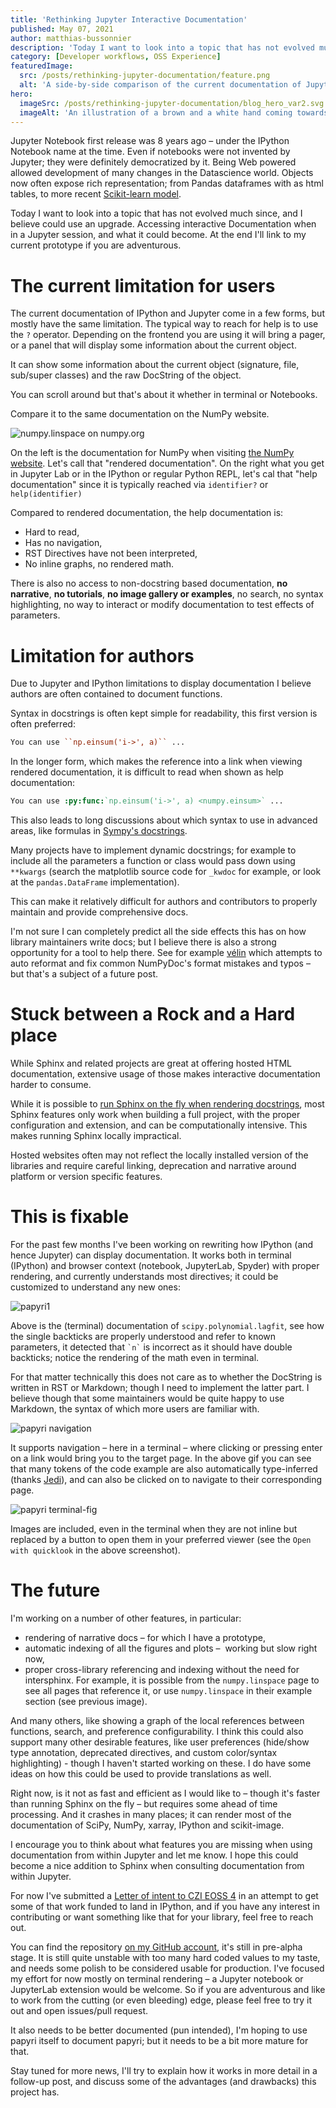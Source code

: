 ```yaml
---
title: 'Rethinking Jupyter Interactive Documentation'
published: May 07, 2021
author: matthias-bussonnier
description: 'Today I want to look into a topic that has not evolved much since, and I believe could use an upgrade. Accessing interactive Documentation when in a Jupyter session, and what it could become. At the end I"ll link to my current prototype if you are adventurous.'
category: [Developer workflows, OSS Experience]
featuredImage:
  src: /posts/rethinking-jupyter-documentation/feature.png
  alt: 'A side-by-side comparison of the current documentation of Jupyter with REPL vs NumPy's documentation as a website.'
hero:
  imageSrc: /posts/rethinking-jupyter-documentation/blog_hero_var2.svg
  imageAlt: 'An illustration of a brown and a white hand coming towards each other to pass a business card with the logo of Quansight Labs.'
---
```


Jupyter Notebook first release was 8 years ago – under the IPython Notebook
name at the time. Even if notebooks were not invented by Jupyter; they were
definitely democratized by it. Being Web powered allowed development of many
changes in the Datascience world. Objects now often expose rich representation; from
Pandas dataframes with as html tables, to more recent [Scikit-learn model](https://github.com/scikit-learn/scikit-learn/pull/14180).

Today I want to look into a topic that has not evolved much since, and I believe
could use an upgrade. Accessing interactive Documentation when in a Jupyter
session, and what it could become. At the end I'll link to my current prototype
if you are adventurous.

# The current limitation for users

The current documentation of IPython and Jupyter come in a few forms, but mostly
have the same limitation.
The typical way to reach for help is to use the `?` operator. Depending on
the frontend you are using it will bring a pager, or a panel that will display
some information about the current object.

It can show some information about the current object (signature, file,
sub/super classes) and the raw DocString of the object.

You can scroll around but that's about it whether in terminal or Notebooks.

Compare it to the same documentation on the NumPy website.


<img alt="numpy.linspace on numpy.org" src="/posts/the-ibis-backends/numpy-linspace-compare.png" />

On the left is the documentation for NumPy when visiting [the NumPy website](https://numpy.org). Let's
call that "rendered documentation". On the right what you get in Jupyter Lab or
in the IPython or regular Python REPL, let's cal that "help documentation" since
it is typically reached via `identifier?` or `help(identifier)`

Compared to rendered documentation, the help documentation is:

 - Hard to read,
 - Has no navigation,
 - RST Directives have not been interpreted,
 - No inline graphs, no rendered math.


There is also no access to non-docstring based documentation, **no narrative**,
**no tutorials**, **no image gallery or examples**, no search, no syntax
highlighting, no way to interact or modify documentation to test effects of
parameters.

# Limitation for authors

Due to Jupyter and IPython limitations to display documentation I believe
authors are often contained to document functions.

Syntax in docstrings is often kept simple for readability, this first version is
often preferred:

```rst
You can use ``np.einsum('i->', a)`` ...
```

In the longer form, which makes the reference into a link when viewing rendered
documentation, it is difficult to read when shown as help documentation:

```rst
You can use :py:func:`np.einsum('i->', a) <numpy.einsum>` ...
```

This also leads to long discussions about which syntax to use in advanced areas,
like formulas in [Sympy's docstrings](https://github.com/sympy/sympy/issues/14964).

Many projects have to implement dynamic docstrings; for example to include all
the parameters a function or class would pass down using ``**kwargs`` (search
the matplotlib source code for `_kwdoc` for example, or look at the ``pandas.DataFrame`` implementation).

This can make it relatively difficult for authors and contributors to properly
maintain and provide comprehensive docs.

I'm not sure I can completely predict all the side effects this has on how library
maintainers write docs; but I believe there is also a strong opportunity for a
tool to help there. See for example [vélin](https://github.com/Carreau/velin)
which attempts to auto reformat and fix common NumPyDoc's format mistakes and
typos – but that's a subject of a future post.

# Stuck between a Rock and a Hard place

While Sphinx and related projects are great at offering hosted HTML
documentation, extensive usage of those makes interactive documentation harder
to consume.

While it is possible to [run Sphinx on the fly when rendering
docstrings](https://github.com/spyder-ide/docrepr), most Sphinx features
only work when building a full project, with the proper configuration and
extension, and can be computationally intensive. This makes running Sphinx locally
impractical.

Hosted websites often may not reflect the locally installed version of the
libraries and require careful linking, deprecation and narrative around
platform or version specific features.

# This is fixable

For the past few months I've been working on rewriting how IPython (and hence
Jupyter) can display documentation. It works both in terminal (IPython) and
browser context (notebook, JupyterLab, Spyder) with proper rendering, and currently
understands most directives; it could be customized to understand any new ones:

<img alt="papyri1" src="/posts/the-ibis-backends/papyri-1.png" class='center' />

Above is the (terminal) documentation of `scipy.polynomial.lagfit`, see how the
single backticks are properly understood and refer to known parameters, it
detected that  `` `n` `` is incorrect as it should have double backticks; notice
the rendering of the math even in terminal.

For that matter technically this does not care as to whether the DocString is
written in RST or Markdown; though I need to implement the latter part. I believe
though that some maintainers would be quite happy to use Markdown, the syntax
of which more users are familiar with.

<img alt="papyri navigation" src="/posts/the-ibis-backends/papyri-nav.gif" class='center' />

It supports navigation – here in a terminal – where clicking or pressing enter on a
link would bring you to the target page. In the above gif you can see that many
tokens of the code example are also automatically type-inferred (thanks [Jedi](https://github.com/davidhalter/jedi)), and
can also be clicked on to navigate to their corresponding page.

<img alt="papyri terminal-fig" src="/posts/the-ibis-backends/papyri-terminal-fig.png" class='center' />

Images are included, even in the terminal when they are not inline but replaced by
a button to open them in your preferred viewer (see the `Open with quicklook` in
the above screenshot).

# The future


I'm working on a number of other features, in particular:

 - rendering of narrative docs – for which I have a prototype,
 - automatic indexing of all the figures and plots –  working but slow right now,
 - proper cross-library referencing and indexing without the need for intersphinx.
   For example, it is possible from the `numpy.linspace` page to see all pages that
   reference it, or use `numpy.linspace` in their example section
   (see previous image).

And many others, like showing a graph of the local references between functions,
search, and preference configurability. I think this could also support many
other desirable features, like user preferences (hide/show type annotation,
deprecated directives, and custom color/syntax highlighting) - though I haven't started
working on these. I do have some ideas on how this could be used to provide
translations as well.

Right now, is it not as fast and efficient as I would like to – though it's faster
than running Sphinx on the fly – but requires some ahead of time processing. And it
crashes in many places; it can render most of the documentation of SciPy, NumPy,
xarray, IPython and scikit-image.

I encourage you to think about what features you are missing when using
documentation from within Jupyter and let me know. I hope this could become a
nice addition to Sphinx when consulting documentation from within Jupyter.

For now I've submitted a [Letter of intent to CZI EOSS
4](https://docs.google.com/document/d/1hk-Ww7pUwnoHINNhDeP9UOPvNEemAFe-pohK5dCtZPs/edit?usp=sharing)
in an attempt to get some of that work funded to land in IPython, and if you
have any interest in contributing or want something like that for your library,
feel free to reach out.

You can find the repository [on my GitHub account](https://github.com/Carreau/papyri),
it's still in pre-alpha stage. It is still quite unstable with too many hard
coded values to my taste, and needs some polish to be considered usable for production.
I've focused my effort for now mostly on terminal rendering – a Jupyter notebook
or JupyterLab extension would be welcome. So if you are adventurous and like to work
from the cutting (or even bleeding) edge, please feel free to try it out and
open issues/pull request.

It also needs to be better documented (pun intended), I'm hoping to use papyri itself to
document papyri; but it needs to be a bit more mature for that.

Stay tuned for more news, I'll try to explain how it works in more detail in a
follow-up post, and discuss some of the advantages (and drawbacks) this project
has.
